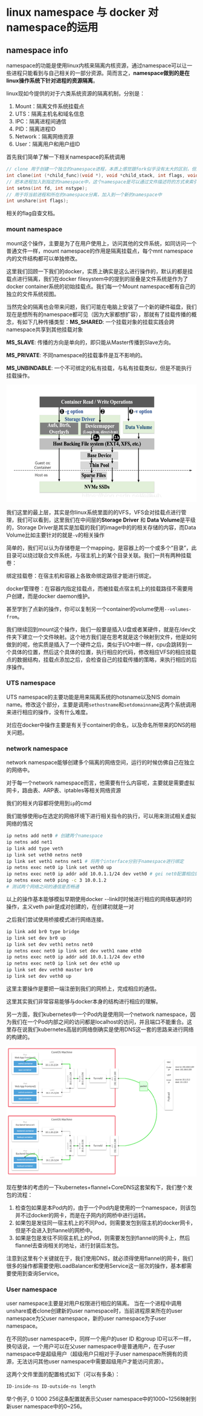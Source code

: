 # linux namespace 与 docker 对namespace的运用

## namespace info

namespace的功能是使用linux内核来隔离内核资源，通过namespace可以让一些进程只能看到与自己相关的一部分资源。简而言之，**namespace做到的是在linux操作系统下针对进程的资源隔离**。

linux现如今提供的对于六类系统资源的隔离机制，分别是：

1. Mount：隔离文件系统挂载点
2. UTS：隔离主机名和域名信息
3. IPC：隔离进程间通信
4. PID：隔离进程ID
5. Network：隔离网络资源
6. User：隔离用户和用户组ID

首先我们简单了解一下相关namespace的系统调用

```c
// clone 用于创建一个独立的namespace进程，本质上感觉跟fork似乎没有太大的区别，但是会添加一个 flags参数，flag参数即选定即选定新进程的特有的namespace。
int clone(int (*child_func)(void *), void *child_stack, int flags, void *arg);
// 把本进程加入到指定的namespace中，这个namespace是可以通过文件描述符的方式来索引到某个namespace
int setns(int fd, int nstype);
// 用于将当前进程和所在的namespace分离，加入到一个新的namespace中
int unshare(int flags);
```

相关的flag自查文档。

### mount namespace

mount这个操作，主要是为了在用户使用上，访问其他的文件系统，如同访问一个普通文件一样，mount namespace的作用是隔离挂载点，每个mnt namespace内的文件结构都可以单独修改。

这里我们回顾一下我们的docker，实质上确实是这么进行操作的，默认的都是挂载点进行隔离，我们在docker filesystem中的提到的层叠是文件系统是作为了docker container系统的初始挂载点。我们每一个Mount namespace都有自己的独立的文件系统视图。

当然完全的隔离也会带来问题，我们可能在电脑上安装了一个新的硬件磁盘，我们现在是想所有的namespace都可见（因为大家都想扩容），那就有了挂载传播的概念，有如下几种传播类型：**MS_SHARED**: 一个挂载对象的挂载实践会跨namespace共享到其他挂载对象

**MS_SLAVE**: 传播的方向是单向的，即只能从Master传播到Slave方向。

**MS_PRIVATE**: 不同namespace的挂载事件是互不影响的。

**MS_UNBINDABLE**: 一个不可绑定的私有挂载，与私有挂载类似，但是不能执行挂载操作。

![namespace](./images/namespace-rw-operation.png)

我们这里的最上层，其实是你linux系统里面的的VFS，VFS会对挂载点进行管理，我们可以看到，这里我们在中间层的**Storage Driver** 和 **Data Volume**是平级的，Storage Driver是其实是加载的我们的image中的的相关存储的内容，而Data Volume比如主要针对的就是`-v`的相关操作

简单的，我们可以认为存储卷是一个mapping，是容器上的一个或多个“目录”，此目录可以绕过联合文件系统，与宿主机上的某个目录关联。我们一共有两种挂载卷：

绑定挂载卷：在宿主机和容器上各致命绑定路径才能进行绑定。

docker管理卷：在容器内指定挂载点，而被挂载点宿主机上的挂载路径不需要用户创建，而是docker daemon维护。

甚至学到了点新的操作，你可以复制另一个container的volume使用`--volumes-from`。

我们继续回到mount这个操作，我们一般要是插入U盘或者某硬件，就是在/dev文件夹下建立一个文件映射。这个地方我们是在思考就是这个映射到文件，他是如何做到的呢，他实质是插入了一个硬件之后，类似于I/O中断一样，cpu会跳转到一个具体的位置，然后这个具体的位置，执行相应的代码，修改相应VFS的相应挂载点的数据结构，挂载点添加之后，会检查自己的挂载传播的策略，来执行相应的后序操作。

### UTS namespace

UTS namespace的主要功能是用来隔离系统的hotsname以及NIS domain name。修改这个部分，主要是调用`sethostname`和`setdomainname`这两个系统调用来进行相应的操作，没有什么难度。

对应在docker中操作主要是有关于container的命名，以及命名所带来的DNS的相关问题。

### network namespace

network namespace能够创建多个隔离的网络空间，运行的时候仿佛自己在独立的网络中。

对于每一个network namespace而言，他需要有什么内容呢，主要就是需要虚拟网卡，路由表、ARP表、iptables等相关网络资源

我们的相关内容都将使用到`ip`的cmd

我们能够使用ip在选定的网络环境下进行相关指令的执行，可以用来测试相关虚拟网络的情况

```bash
ip netns add net0 # 创建两个namespace 
ip netns add net1
ip link add type veth
ip link set veth0 netns net0
ip link set veth1 netns net1 # 将两个interface分别于namespace进行绑定
ip netns exec net0 ip link set veth0 up
ip netns exec net0 ip addr add 10.0.1.1/24 dev veth0 # gei net0配置相应的ip网段
ip netns exec net0 ping -c 3 10.0.1.2
# 测试两个网络之间的通信是否畅通
```

以上的操作基本能够模拟早期使用docker --link时时候进行相应的网络联通时的操作，主义veth pair是成对创建的，在创建初就是一对

之后我们尝试使用桥接模式进行网络连接。

```bash
ip link add br0 type bridge
ip link set dev br0 up
ip link set dev veth1 netns net0
ip netns exec net0 ip link set dev veth1 name eth0
ip netns exec net0 ip addr add 10.0.1.1/24 dev eth0
ip netns exec net0 ip link set dev eth0 up
ip link set dev veth0 master br0
ip link set dev veth0 up
```

这里主要操作是要把一端注册到我们的网桥上，完成相应的通信。

这里其实我们非常容易能够与docker本身的结构进行相应的理解。

另一方面，我们kubernetes中一个Pod内是使用同一个network namespace，因为我们在一个Pod内部之间的访问都是localhost的访问，并且端口不能重合。这里存在说我们kubernetes高层的网络倒确实是使用DNS这一套的思路来进行网络的构建的。

![flannel-overlay](./images/flannel-overlay.png)

现在整体的考虑的一下kubernetes+flannel+CoreDNS这套架构下，我们整个发包的流程：

1. 检查包如果是本Pod内的，由于一个Pod内是使用的一个namespace，则该包并不过docker的网卡，而是在子网内的网桥中进行运转。
2. 如果包是发往同一宿主机上的不同Pod，则需要发包到宿主机的docker网卡，但是不会进入到flannel的网桥中。
3. 如果是包是发往不同宿主机上的Pod，则需要发包到flannel的网卡上，然后flannel去查询相关的地址，进行封装后发包。

注意到这里有个关键就在于，我们使用DNS，就必须得使用flannel的网卡，我们很多的操作都需要使用LoadBalancer和使用Service这一层次的操作，基本都需要使用到查询Service。

### User namespace

user namespace主要是对用户权限进行相应的隔离。 当在一个进程中调用unshare或者clone创建新的user namespace时，当前进程原来所在的user namespace为父user namespace，新的user namespace为子user namespace。

在不同的user namespace中，同样一个用户的user ID 和group ID可以不一样，换句话说，一个用户可以在父user namespace中是普通用户，在子user namespace中是超级用户（超级用户只相对于子user namespace所拥有的资源，无法访问其他user namespace中需要超级用户才能访问资源）。

这两个文件里面的配置格式如下（可以有多条）：

```bash
ID-inside-ns ID-outside-ns length
```

举个例子, 0 1000 256这条配置就表示父user namespace中的1000~1256映射到新user namespace中的0~256。

